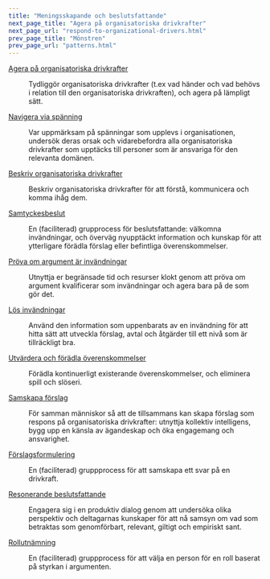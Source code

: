 ```yaml
---
title: "Meningsskapande och beslutsfattande"
next_page_title: "Agera på organisatoriska drivkrafter"
next_page_url: "respond-to-organizational-drivers.html"
prev_page_title: "Mönstren"
prev_page_url: "patterns.html"
---
```



<dl>

  <dt><a href="respond-to-organizational-drivers.html">Agera på organisatoriska drivkrafter</a></dt>
  <dd><p>Tydliggör organisatoriska drivkrafter (t.ex vad händer och vad behövs i relation till den organisatoriska drivkraften), och agera på lämpligt sätt.</p></dd>

  <dt><a href="navigate-via-tension.html">Navigera via spänning</a></dt>
  <dd><p>Var uppmärksam på spänningar som upplevs i organisationen, undersök deras orsak och vidarebefordra alla organisatoriska drivkrafter som upptäcks till personer som är ansvariga för den relevanta domänen.</p></dd>

  <dt><a href="describe-organizational-drivers.html">Beskriv organisatoriska drivkrafter</a></dt>
  <dd><p>Beskriv organisatoriska drivkrafter för att förstå, kommunicera och komma ihåg dem.</p></dd>

  <dt><a href="consent-decision-making.html">Samtyckesbeslut</a></dt>
  <dd><p>En (faciliterad) grupprocess för beslutsfattande: välkomna invändningar, och överväg nyupptäckt information och kunskap för att ytterligare förädla förslag eller befintliga överenskommelser.</p></dd>

  <dt><a href="test-arguments-qualify-as-objections.html">Pröva om argument är invändningar</a></dt>
  <dd><p>Utnyttja er begränsade tid och resurser klokt genom att pröva om argument kvalificerar som invändningar och agera bara på de som gör det.</p></dd>

  <dt><a href="resolve-objections.html">Lös invändningar</a></dt>
  <dd><p>Använd den information som uppenbarats av en invändning för att hitta sätt att utveckla förslag, avtal och åtgärder till ett nivå som är tillräckligt bra. </p></dd>

  <dt><a href="evaluate-and-evolve-agreements.html">Utvärdera och förädla överenskommelser</a></dt>
  <dd><p>Förädla kontinuerligt existerande överenskommelser, och eliminera spill och slöseri.</p></dd>

  <dt><a href="co-create-proposals.html">Samskapa förslag</a></dt>
  <dd><p>För samman människor så att de tillsammans kan skapa förslag som respons på organisatoriska drivkrafter: utnyttja kollektiv intelligens, bygg upp en känsla av ägandeskap och öka engagemang och ansvarighet.</p></dd>

  <dt><a href="proposal-forming.html">Förslagsformulering</a></dt>
  <dd><p>En (faciliterad) gruppprocess för att samskapa ett svar på en drivkraft.</p></dd>

  <dt><a href="reasoned-decision-making.html">Resonerande beslutsfattande</a></dt>
  <dd><p>Engagera sig i en produktiv dialog genom att undersöka olika perspektiv och deltagarnas kunskaper för att nå samsyn om vad som betraktas som genomförbart, relevant, giltigt och empiriskt sant.</p></dd>

  <dt><a href="role-selection.html">Rollutnämning</a></dt>
  <dd><p>En (faciliterad) gruppprocess för att välja en person för en roll baserat på styrkan i argumenten.</p></dd>
</dl>
